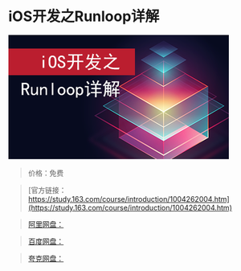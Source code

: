 # iOS开发之Runloop详解

![img](../../../assets/study163/free/3cf55987-03ba-4a8b-8579-833c417722cb.png)

> 价格：免费

> [官方链接：https://study.163.com/course/introduction/1004262004.htm](https://study.163.com/course/introduction/1004262004.htm)

> [阿里网盘：]()

> [百度网盘：]()

> [夸克网盘：]()
